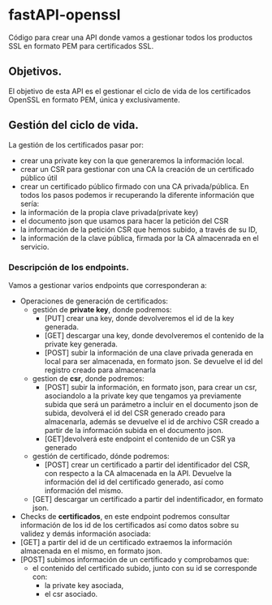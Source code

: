 # fastAPI-openssl
Código para crear una API donde vamos a gestionar todos los productos SSL en formato PEM para certificados SSL.
## Objetivos.
El objetivo de esta API es el gestionar el ciclo de vida de los certificados OpenSSL en formato PEM, única y exclusivamente. 
## Gestión del ciclo de vida.
La gestión de los certificados pasar por:
- crear una private key con la que generaremos la información local.
- crear un CSR para gestionar con una CA la creación de un certificado público útil
- crear un certificado público firmado con una CA privada/pública.
En todos los pasos podemos ir recuperando la diferente información que sería:
- la información de la propia clave privada(private key)
- el documento json que usamos para hacer la petición del CSR
- la información de la petición CSR que hemos subido, a través de su ID,
- la información de la clave pública, firmada por la CA almacenrada en el servicio.
### Descripción de los endpoints.
Vamos a gestionar varios endpoints que corresponderan a:
- Operaciones de generación de certificados:
  - gestión de **private key**, donde podremos:
    - [PUT] crear una key, donde devolveremos el id de la key generada.
    - [GET] descargar una key, donde devolveremos el contenido de la private key generada.
    - [POST] subir la información de una clave privada generada en local para ser almacenada, en formato json. Se devuelve el id del registro creado para almacenarla 
  - gestion de **csr**, donde podremos:
    - [POST] subir la información, en formato json, para crear un csr, asociandolo a la private key que tengamos ya previamente subida que será un parámetro a incluir en el documento json de subida, devolverá el id del CSR generado creado para almacenarla, además se devuelve el id de archivo CSR creado a partir de la información subida en el documento json.
    - [GET]devolverá este endpoint el contenido de un CSR ya generado
  - gestión de certificado, dónde podremos:
    -  [POST] crear un certificado a partir del identificador del CSR, con respecto a la CA almacenada en la API. Devuelve la información del id del certificado generado, así como información del mismo.
  -  [GET] descargar un certificado a partir del indentificador, en formato json.
-  Checks de **certificados**, en este endpoint podremos consultar información de los id de los certificados así como datos sobre su validez y demás información asociada:
  - [GET] a partir del id de un certificado extraemos la información almacenada en el mismo, en formato json.
  - [POST] subimos información de un certificado y comprobamos que:
      - el contenido del certificado subido, junto con su id se corresponde con:
        - la private key asociada,
        - el csr asociado.
